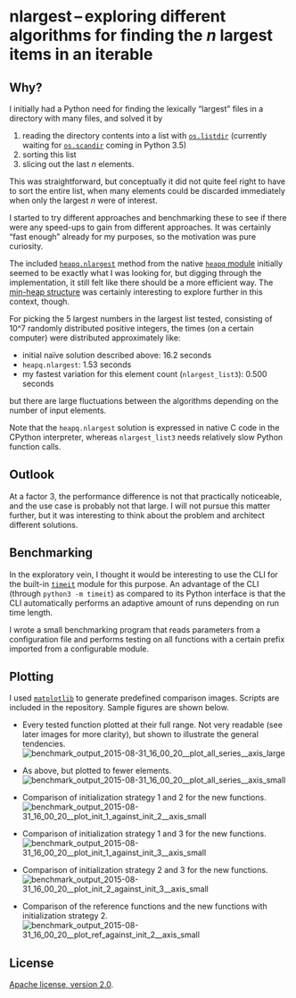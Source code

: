 nlargest – exploring different algorithms for finding the _n_ largest items in an iterable
==========================================================================================

Why?
----
I initially had a Python need for finding the lexically “largest” files in a directory with many files, and solved it by

1. reading the directory contents into a list with [`os.listdir`](https://docs.python.org/3/library/os.html#os.listdir) (currently waiting for [`os.scandir`](https://www.python.org/dev/peps/pep-0471/) coming in Python 3.5)
2. sorting this list
3. slicing out the last _n_ elements.

This was straightforward, but conceptually it did not quite feel right to have to sort the entire list, when many elements could be discarded immediately when only the largest _n_ were of interest.

I started to try different approaches and benchmarking these to see if there were any speed-ups to gain from different approaches. It was certainly “fast enough” already for my purposes, so the motivation was pure curiosity.

The included [`heapq.nlargest`](https://docs.python.org/3/library/heapq.html#heapq.nlargest) method from the native [`heapq` module](https://docs.python.org/3/library/heapq.html) initially seemed to be exactly what I was looking for, but digging through the implementation, it still felt like there should be a more efficient way. The [min-heap structure](https://en.wikipedia.org/wiki/Heap_(data_structure)) was certainly interesting to explore further in this context, though.

For picking the 5 largest numbers in the largest list tested, consisting of 10^7 randomly distributed positive integers, the times (on a certain computer) were distributed approximately like:

* initial naïve solution described above: 16.2 seconds
* `heapq.nlargest`: 1.53 seconds
* my fastest variation for this element count (`nlargest_list3`): 0.500 seconds

but there are large fluctuations between the algorithms depending on the number of input elements.

Note that the `heapq.nlargest` solution is expressed in native C code in the CPython interpreter, whereas `nlargest_list3` needs relatively slow Python function calls.


Outlook
-------
At a factor 3, the performance difference is not that practically noticeable, and the use case is probably not that large. I will not pursue this matter further, but it was interesting to think about the problem and architect different solutions.


Benchmarking
------------
In the exploratory vein, I thought it would be interesting to use the CLI for the built-in [`timeit`](https://docs.python.org/3/library/timeit.html) module for this purpose. An advantage of the CLI (through `python3 -m timeit`) as compared to its Python interface is that the CLI automatically performs an adaptive amount of runs depending on run time length.

I wrote a small benchmarking program that reads parameters from a configuration file and performs testing on all functions with a certain prefix imported from a configurable module.


Plotting
--------
I used [`matplotlib`](http://matplotlib.org/) to generate predefined comparison images. Scripts are included in the repository. Sample figures are shown below.

* Every tested function plotted at their full range. Not very readable (see later images for more clarity), but shown to illustrate the general tendencies.
  ![benchmark_output_2015-08-31_16_00_20__plot_all_series__axis_large](https://cloud.githubusercontent.com/assets/3901008/9583839/d0d09ea8-500d-11e5-8602-728cac6a642b.png)

* As above, but plotted to fewer elements.
  ![benchmark_output_2015-08-31_16_00_20__plot_all_series__axis_small](https://cloud.githubusercontent.com/assets/3901008/9583840/d0e3d928-500d-11e5-8447-e33dd4a00751.png)

* Comparison of initialization strategy 1 and 2 for the new functions.
  ![benchmark_output_2015-08-31_16_00_20__plot_init_1_against_init_2__axis_small](https://cloud.githubusercontent.com/assets/3901008/9583841/d0f6e20c-500d-11e5-83f9-7ac172ca2c29.png)

* Comparison of initialization strategy 1 and 3 for the new functions.
  ![benchmark_output_2015-08-31_16_00_20__plot_init_1_against_init_3__axis_small](https://cloud.githubusercontent.com/assets/3901008/9583843/d0fcafb6-500d-11e5-9488-d958564bf96e.png)

* Comparison of initialization strategy 2 and 3 for the new functions.
  ![benchmark_output_2015-08-31_16_00_20__plot_init_2_against_init_3__axis_small](https://cloud.githubusercontent.com/assets/3901008/9583844/d0fde57a-500d-11e5-8e63-c0d937afd6e0.png)

* Comparison of the reference functions and the new functions with initialization strategy 2.
  ![benchmark_output_2015-08-31_16_00_20__plot_ref_against_init_2__axis_small](https://cloud.githubusercontent.com/assets/3901008/9583842/d0fb0ec2-500d-11e5-9cf2-61e3559a594d.png)


License
-------
[Apache license, version 2.0](https://www.apache.org/licenses/LICENSE-2.0).
